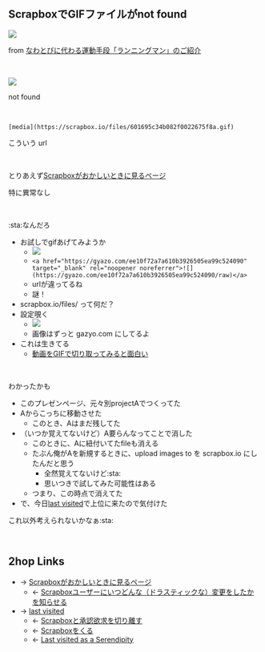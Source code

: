 ## ScrapboxでGIFファイルがnot found
<a href="https://gyazo.com/f485f080842bd45971a00776a677ec08" target="_blank" rel="noopener noreferrer">![](https://gyazo.com/f485f080842bd45971a00776a677ec08/raw)</a>

from [なわとびに代わる運動手段「ランニングマン」のご紹介](なわとびに代わる運動手段「ランニングマン」のご紹介.md)

<br>

<a href="https://gyazo.com/172c7d76c80a3640fbc3170d61adaf3c" target="_blank" rel="noopener noreferrer">![](https://gyazo.com/172c7d76c80a3640fbc3170d61adaf3c/raw)</a>

not found

<br>

`[media](https://scrapbox.io/files/601695c34b082f0022675f8a.gif)`

こういう url

<br>

とりあえず[Scrapboxがおかしいときに見るページ](Scrapboxがおかしいときに見るページ.md)

特に異常なし

<br>

:sta:なんだろ

- お試しでgifあげてみようか
    - <a href="https://gyazo.com/ee10f72a7a610b3926505ea99c524090" target="_blank" rel="noopener noreferrer">![](https://gyazo.com/ee10f72a7a610b3926505ea99c524090/raw)</a>
    - `<a href="https://gyazo.com/ee10f72a7a610b3926505ea99c524090" target="_blank" rel="noopener noreferrer">![](https://gyazo.com/ee10f72a7a610b3926505ea99c524090/raw)</a>`
    - urlが違ってるね
    - 謎！
- scrapbox.io/files/ って何だ？
- 設定覗く
    - <a href="https://gyazo.com/0d32e1ebfa5f1bb709e9034dbb7c4ff0" target="_blank" rel="noopener noreferrer">![](https://gyazo.com/0d32e1ebfa5f1bb709e9034dbb7c4ff0/raw)</a>
    - 画像はずっと gazyo.com にしてるよ
- これは生きてる
    - [動画をGIFで切り取ってみると面白い](動画をGIFで切り取ってみると面白い.md)

<br>

わかったかも

- このプレゼンページ、元々別projectAでつくってた
- Aからこっちに移動させた
    - このとき、Aはまだ残してた
- （いつか覚えてないけど）A要らんなってことで消した
    - このときに、Aに紐付いてたfileも消える
    - たぶん俺がAを新規するときに、upload images to を scrapbox.io にしたんだと思う
        - 全然覚えてないけど:sta:
        - 思いつきで試してみた可能性はある
    - つまり、この時点で消えてた
- で、今日[last visited](last_visited.md)で上位に来たので気付けた

これ以外考えられないかなぁ:sta:

<br>

## 2hop Links
- → [Scrapboxがおかしいときに見るページ](Scrapboxがおかしいときに見るページ.md)
    - ← [Scrapboxユーザーにいつどんな（ドラスティックな）変更をしたかを知らせる](Scrapboxユーザーにいつどんな_ドラスティックな_変更をしたかを知らせる.md)
- → [last visited](last_visited.md)
    - ← [Scrapboxと承認欲求を切り離す](Scrapboxと承認欲求を切り離す.md)
    - ← [Scrapboxをくる](Scrapboxをくる.md)
    - ← [Last visited as a Serendipity](Last_visited_as_a_Serendipity.md)
